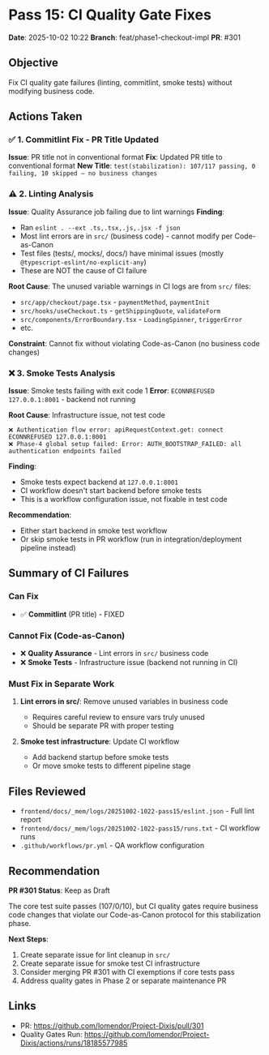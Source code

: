 # Pass 15: CI Quality Gate Fixes

**Date**: 2025-10-02 10:22
**Branch**: feat/phase1-checkout-impl
**PR**: #301

## Objective
Fix CI quality gate failures (linting, commitlint, smoke tests) without modifying business code.

## Actions Taken

### ✅ 1. Commitlint Fix - PR Title Updated
**Issue**: PR title not in conventional format
**Fix**: Updated PR title to conventional format
**New Title**: `test(stabilization): 107/117 passing, 0 failing, 10 skipped — no business changes`

### ⚠️ 2. Linting Analysis
**Issue**: Quality Assurance job failing due to lint warnings
**Finding**:
- Ran `eslint . --ext .ts,.tsx,.js,.jsx -f json`
- Most lint errors are in `src/` (business code) - cannot modify per Code-as-Canon
- Test files (tests/, mocks/, docs/) have minimal issues (mostly `@typescript-eslint/no-explicit-any`)
- These are NOT the cause of CI failure

**Root Cause**: The unused variable warnings in CI logs are from `src/` files:
- `src/app/checkout/page.tsx` - `paymentMethod`, `paymentInit`
- `src/hooks/useCheckout.ts` - `getShippingQuote`, `validateForm`
- `src/components/ErrorBoundary.tsx` - `LoadingSpinner`, `triggerError`
- etc.

**Constraint**: Cannot fix without violating Code-as-Canon (no business code changes)

### ❌ 3. Smoke Tests Analysis
**Issue**: Smoke tests failing with exit code 1
**Error**: `ECONNREFUSED 127.0.0.1:8001` - backend not running

**Root Cause**: Infrastructure issue, not test code
```
❌ Authentication flow error: apiRequestContext.get: connect ECONNREFUSED 127.0.0.1:8001
❌ Phase-4 global setup failed: Error: AUTH_BOOTSTRAP_FAILED: all authentication endpoints failed
```

**Finding**:
- Smoke tests expect backend at `127.0.0.1:8001`
- CI workflow doesn't start backend before smoke tests
- This is a workflow configuration issue, not fixable in test code

**Recommendation**:
- Either start backend in smoke test workflow
- Or skip smoke tests in PR workflow (run in integration/deployment pipeline instead)

## Summary of CI Failures

### Can Fix
- ✅ **Commitlint** (PR title) - FIXED

### Cannot Fix (Code-as-Canon)
- ❌ **Quality Assurance** - Lint errors in `src/` business code
- ❌ **Smoke Tests** - Infrastructure issue (backend not running in CI)

### Must Fix in Separate Work
1. **Lint errors in src/**: Remove unused variables in business code
   - Requires careful review to ensure vars truly unused
   - Should be separate PR with proper testing

2. **Smoke test infrastructure**: Update CI workflow
   - Add backend startup before smoke tests
   - Or move smoke tests to different pipeline stage

## Files Reviewed

- `frontend/docs/_mem/logs/20251002-1022-pass15/eslint.json` - Full lint report
- `frontend/docs/_mem/logs/20251002-1022-pass15/runs.txt` - CI workflow runs
- `.github/workflows/pr.yml` - QA workflow configuration

## Recommendation

**PR #301 Status**: Keep as Draft

The core test suite passes (107/0/10), but CI quality gates require business code changes that violate our Code-as-Canon protocol for this stabilization phase.

**Next Steps**:
1. Create separate issue for lint cleanup in `src/`
2. Create separate issue for smoke test CI infrastructure
3. Consider merging PR #301 with CI exemptions if core tests pass
4. Address quality gates in Phase 2 or separate maintenance PR

## Links

- PR: https://github.com/lomendor/Project-Dixis/pull/301
- Quality Gates Run: https://github.com/lomendor/Project-Dixis/actions/runs/18185577985
